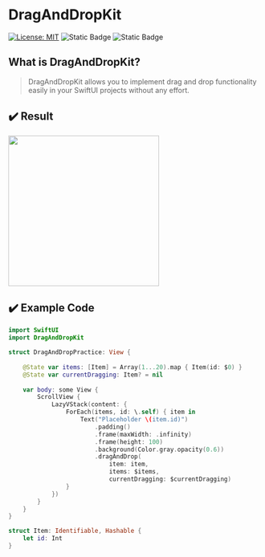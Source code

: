 # DragAndDropKit
[![License: MIT](https://img.shields.io/badge/License-MIT-yellow.svg)](https://opensource.org/licenses/MIT)
![Static Badge](https://img.shields.io/badge/iOS-v14-blue)
![Static Badge](https://img.shields.io/badge/Swift-5.4-orange)

## What is DragAndDropKit?
> DragAndDropKit allows you to implement drag and drop functionality easily in your SwiftUI projects without any effort.

## ✔️ Result 
<img src="https://github.com/insub4067/DragAndDropKit/assets/85481204/fa0b1cec-6294-47f1-bff2-94c1a953fb07" width="300">

## ✔️ Example Code
```swift
import SwiftUI
import DragAndDropKit

struct DragAndDropPractice: View {
    
    @State var items: [Item] = Array(1...20).map { Item(id: $0) }
    @State var currentDragging: Item? = nil
    
    var body: some View {
        ScrollView {
            LazyVStack(content: {
                ForEach(items, id: \.self) { item in
                    Text("Placeholder \(item.id)")
                        .padding()
                        .frame(maxWidth: .infinity)
                        .frame(height: 100)
                        .background(Color.gray.opacity(0.6))
                        .dragAndDrop(
                            item: item,
                            items: $items,
                            currentDragging: $currentDragging)
                }
            })
        }
    }
}

struct Item: Identifiable, Hashable {
    let id: Int
}
```
